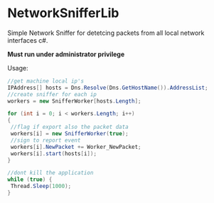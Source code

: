 # NetworkSnifferLib
Simple Network Sniffer for detetcing packets from all local network interfaces c#.

**Must run under administrator privilege**

Usage:
```C#
//get machine local ip's
IPAddress[] hosts = Dns.Resolve(Dns.GetHostName()).AddressList;
//create sniffer for each ip
workers = new SnifferWorker[hosts.Length];

for (int i = 0; i < workers.Length; i++)
{
 //flag if export also the packet data
 workers[i] = new SnifferWorker(true);
 //sign to report event
 workers[i].NewPacket += Worker_NewPacket;
 workers[i].start(hosts[i]);
}

//dont kill the application
while (true) {
 Thread.Sleep(1000);
}
```
